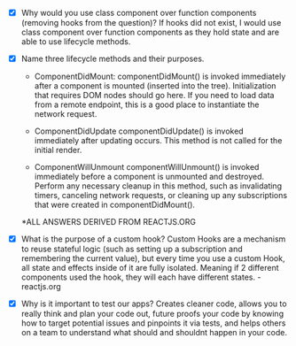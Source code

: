 - [x] Why would you use class component over function components (removing hooks from the question)?
      If hooks did not exist, I would use class component over function components as they hold state and are able to use lifecycle methods.
- [x] Name three lifecycle methods and their purposes.

  - ComponentDidMount:
    componentDidMount() is invoked immediately after a component is mounted (inserted into the tree). Initialization that requires DOM nodes should go here. If you need to load data from a remote endpoint, this is a good place to instantiate the network request.

  - ComponentDidUpdate
    componentDidUpdate() is invoked immediately after updating occurs. This method is not called for the initial render.

  - ComponentWillUnmount
    componentWillUnmount() is invoked immediately before a component is unmounted and destroyed. Perform any necessary cleanup in this method, such as invalidating timers, canceling network requests, or cleaning up any subscriptions that were created in componentDidMount().

  \*ALL ANSWERS DERIVED FROM REACTJS.ORG

- [x] What is the purpose of a custom hook?
      Custom Hooks are a mechanism to reuse stateful logic (such as setting up a subscription and remembering the current value), but every time you use a custom Hook, all state and effects inside of it are fully isolated. Meaning if 2 different components used the hook, they will each have different states. - reactjs.org

- [x] Why is it important to test our apps?
      Creates cleaner code, allows you to really think and plan your code out, future proofs your code by knowing how to target potential issues and pinpoints it via tests, and helps others on a team to understand what should and shouldnt happen in your code.

